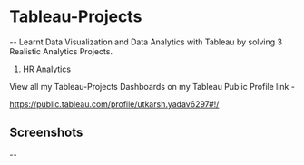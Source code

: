 # **Tableau-Projects**
--
Learnt Data Visualization and Data Analytics with Tableau by solving 3 Realistic Analytics Projects.

  1. HR Analytics    
            
  
View all my Tableau-Projects Dashboards on my Tableau Public Profile link - 

https://public.tableau.com/profile/utkarsh.yadav6297#!/

## **Screenshots**
--
